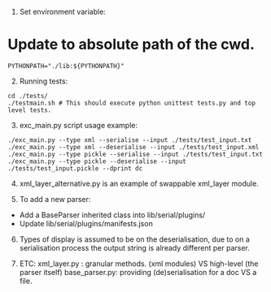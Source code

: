 
1. Set environment variable:

# Update to absolute path of the cwd.

`PYTHONPATH="./lib:${PYTHONPATH}"`

2. Running tests:

```
cd ./tests/
./testmain.sh # This should execute python unittest tests.py and top level tests.
```

3. exc_main.py script usage example:

```
./exc_main.py --type xml --serialise --input ./tests/test_input.txt
./exc_main.py --type xml --deserialise --input ./tests/test_input.xml
./exc_main.py --type pickle --serialise --input ./tests/test_input.txt
./exc_main.py --type pickle --deserialise --input ./tests/test_input.pickle --dprint dc
```

4. xml_layer_alternative.py is an example of swappable xml_layer module.

5. To add a new parser:

* Add a BaseParser inherited class into lib/serial/plugins/
* Update lib/serial/plugins/manifests.json

6. Types of display is assumed to be on the deserialisation, due to on a serialisation process
the output string is already different per parser.

7. ETC:
xml_layer.py  : granular methods. (xml modules) VS high-level (the parser itself)
base_parser.py: providing (de)serialisation for a doc VS a file.





